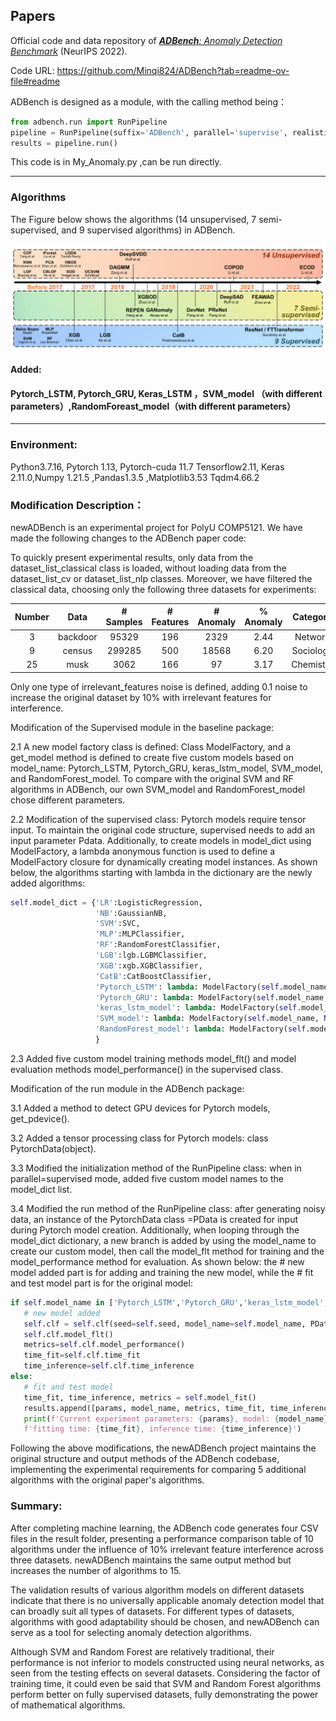 ##  Papers 
Official code and data repository of [_**ADBench**: Anomaly Detection Benchmark_](https://arxiv.org/abs/2206.09426) (NeurIPS 2022).

Code URL:  https://github.com/Minqi824/ADBench?tab=readme-ov-file#readme

ADBench is designed as a module, with the calling method being：
```python
from adbench.run import RunPipeline
pipeline = RunPipeline(suffix='ADBench', parallel='supervise', realistic_synthetic_mode=None, noise_type='irrelevant_features')
results = pipeline.run()
```  
This code is in My_Anomaly.py ,can be run directly.
****

### Algorithms

The Figure below shows the algorithms (14 unsupervised, 7 semi-supervised, and 9 supervised algorithms) in ADBench.

![Algorithms](figs/Algorithms.png)

#### Added:
#### Pytorch_LSTM, Pytorch_GRU, Keras_LSTM ，SVM_model （with different parameters）,RandomForeast_model（with different parameters）
----

### Environment:
Python3.7.16, Pytorch 1.13, Pytorch-cuda 11.7 Tensorflow2.11, Keras 2.11.0,Numpy 1.21.5 ,Pandas1.3.5 ,Matplotlib3.53 Tqdm4.66.2

### Modification Description：
newADBench is an experimental project for PolyU COMP5121. We have made the following changes to the ADBench paper code:

To quickly present experimental results, only data from the dataset_list_classical class is loaded, without loading data from the dataset_list_cv or dataset_list_nlp classes. Moreover, we have filtered the classical data, choosing only the following three datasets for experiments:

| Number | Data | # Samples | # Features | # Anomaly | % Anomaly | Category |
|:--:|:---:|:---------:|:----------:|:---------:|:---------:|:---:|
|3| backdoor|   95329   |    196     |   2329    |   2.44    | Network|
|9|census|  299285   |    500     |   18568   |   6.20    | Sociology|
|25| musk                                 |   3062    |    166     |    97     |   3.17    | Chemistry   |      

Only one type of irrelevant_features noise is defined, adding 0.1 noise to increase the original dataset by 10% with irrelevant features for interference.

Modification of the Supervised module in the baseline package:

2.1 A new model factory class is defined: Class ModelFactory, and a get_model method is defined to create five custom models based on model_name: Pytorch_LSTM, Pytorch_GRU, keras_lstm_model, SVM_model, and RandomForest_model. To compare with the original SVM and RF algorithms in ADBench, our own SVM_model and RandomForest_model chose different parameters.

2.2 Modification of the supervised class: Pytorch models require tensor input. To maintain the original code structure, supervised needs to add an input parameter Pdata. Additionally, to create models in model_dict using ModelFactory, a lambda anonymous function is used to define a ModelFactory closure for dynamically creating model instances. As shown below, the algorithms starting with lambda in the dictionary are the newly added algorithms:
```python
self.model_dict = {'LR':LogisticRegression,
                   'NB':GaussianNB,
                   'SVM':SVC,
                   'MLP':MLPClassifier,
                   'RF':RandomForestClassifier,
                   'LGB':lgb.LGBMClassifier,
                   'XGB':xgb.XGBClassifier,
                   'CatB':CatBoostClassifier,
                   'Pytorch_LSTM': lambda: ModelFactory(self.model_name, 'LSTM', self.epochs, self.PData).get_model(),
                   'Pytorch_GRU': lambda: ModelFactory(self.model_name, 'GRU', self.epochs, self.PData).get_model(),
                   'keras_lstm_model': lambda: ModelFactory(self.model_name, None, self.epochs, self.PData).get_model(),
                   'SVM_model': lambda: ModelFactory(self.model_name, None, self.epochs, self.PData).get_model(),
                   'RandomForest_model': lambda: ModelFactory(self.model_name, None, self.epochs, self.PData).get_model()
                   }
 ```
2.3 Added five custom model training methods model_flt() and model evaluation methods model_performance() in the supervised class.

Modification of the run module in the ADBench package:

3.1 Added a method to detect GPU devices for Pytorch models, get_pdevice().

3.2 Added a tensor processing class for Pytorch models: class PytorchData(object).

3.3 Modified the initialization method of the RunPipeline class: when in parallel=supervised mode, added five custom model names to the model_dict list.

3.4 Modified the run method of the RunPipeline class: after generating noisy data, an instance of the PytorchData class =PData is created for input during Pytorch model creation. Additionally, when looping through the model_dict dictionary, a new branch is added by using the model_name to create our custom model, then call the model_flt method for training and the model_performance method for evaluation. As shown below: the # new model added part is for adding and training the new model, while the # fit and test model part is for the original model:
```python
if self.model_name in ['Pytorch_LSTM','Pytorch_GRU','keras_lstm_model','SVM_model','RandomForest_model']:
   # new model added
   self.clf = self.clf(seed=self.seed, model_name=self.model_name, PData= PData)
   self.clf.model_flt()
   metrics=self.clf.model_performance()
   time_fit=self.clf.time_fit
   time_inference=self.clf.time_inference
else:
   # fit and test model
   time_fit, time_inference, metrics = self.model_fit()
   results.append([params, model_name, metrics, time_fit, time_inference])
   print(f'Current experiment parameters: {params}, model: {model_name}, metrics: {metrics}, '
   f'fitting time: {time_fit}, inference time: {time_inference}')
```

Following the above modifications, the newADBench project maintains the original structure and output methods of the ADBench codebase, implementing the experimental requirements for comparing 5 additional algorithms with the original paper's algorithms.

### Summary:
After completing machine learning, the ADBench code generates four CSV files in the result folder, presenting a performance comparison table of 10 algorithms under the influence of 10% irrelevant feature interference across three datasets. newADBench maintains the same output method but increases the number of algorithms to 15.

The validation results of various algorithm models on different datasets indicate that there is no universally applicable anomaly detection model that can broadly suit all types of datasets. For different types of datasets, algorithms with good adaptability should be chosen, and newADBench can serve as a tool for selecting anomaly detection algorithms.

Although SVM and Random Forest are relatively traditional, their performance is not inferior to models constructed using neural networks, as seen from the testing effects on several datasets. Considering the factor of training time, it could even be said that SVM and Random Forest algorithms perform better on fully supervised datasets, fully demonstrating the power of mathematical algorithms.
